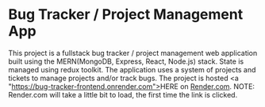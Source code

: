<h1>Bug Tracker / Project Management App</h1>

This project is a fullstack bug tracker / project management web application built using the MERN(MongoDB, Express, React, Node.js) stack. 
State is managed using redux toolkit. The application uses a system of projects and tickets to manage projects and/or track bugs.
The project is hosted <a "https://bug-tracker-frontend.onrender.com"><span font-weight="bold">HERE</span></a> on <a href="https://render.com/">Render.com</a>.
NOTE: Render.com will take a little bit to load, the first time the link is clicked.

